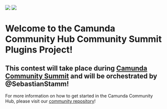 [![](https://img.shields.io/badge/Community%20Extension-An%20open%20source%20community%20maintained%20project-FF4700)](https://github.com/camunda-community-hub/community) [![](https://img.shields.io/badge/Lifecycle-Proof%20of%20Concept-blueviolet)](https://github.com/Camunda-Community-Hub/community/blob/main/extension-lifecycle.md#proof-of-concept-)

# Welcome to the Camunda Community Hub Community Summit Plugins Project!

## This contest will take place during [Camunda Community Summit](https://summit.camunda.com/) and will be orchestrated by @SebastianStamm!

For more information on how to get started in the Camunda Community Hub, please visit our [community repository](https://github.com/Camunda-Community-Hub/community)!
